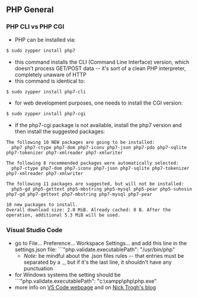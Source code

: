 ## PHP General


### PHP CLI vs PHP CGI

- PHP can be installed via:

```bash
$ sudo zypper install php7
```

- this command installs the CLI (Command Line Interface) version, which doesn't process GET/POST data -- it's sort of a clean PHP interpreter, completely unaware of HTTP
- this command is identical to:

```bash
$ sudo zypper install php7-cli
```

- for web development purposes, one needs to install the CGI version:

```bash
$ sudo zypper install php7-cgi
```

- if the php7-cgi package is not available, install the php7 version and then install the suggested packages:

```
The following 10 NEW packages are going to be installed:
  php7 php7-ctype php7-dom php7-iconv php7-json php7-pdo php7-sqlite php7-tokenizer php7-xmlreader php7-xmlwriter

The following 8 recommended packages were automatically selected:
  php7-ctype php7-dom php7-iconv php7-json php7-sqlite php7-tokenizer php7-xmlreader php7-xmlwriter

The following 11 packages are suggested, but will not be installed:
  php5-gd php5-gettext php5-mbstring php5-mysql php5-pear php5-suhosin php7-gd php7-gettext php7-mbstring php7-mysql php7-pear

10 new packages to install.
Overall download size: 2.0 MiB. Already cached: 0 B. After the operation, additional 5.3 MiB will be used.
```

### Visual Studio Code

- go to File... Preference... Workspace Settings... and add this line in the settings.json file: ```"php.validate.executablePath": "/usr/bin/php"
	- *Note:* be mindful about the .json files rules -- that entries must be separated by a ```,```, but if it's the last line, it shouldn't have any punctuation
- for Windows systems the setting should be ```"php.validate.executablePath": "c:\\xampp\\php\\php.exe"
- more info on [VS Code webpage](https://code.visualstudio.com/Docs/languages/php) and on [Nick Trogh's blog](https://blogs.msdn.microsoft.com/nicktrog/2016/02/11/configuring-visual-studio-code-for-php-development/)






